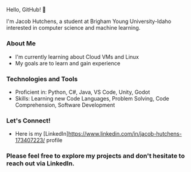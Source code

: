 ## <Your Name Here>

Hello, GitHub! 👋

I'm Jacob Hutchens, a student at Brigham Young University-Idaho interested in computer science and machine learning.

### About Me

- I'm currently learning about Cloud VMs and Linux
- My goals are to learn and gain experience 

### Technologies and Tools

- Proficient in: Python, C#, Java, VS Code, Unity, Godot
- Skills: Learning new Code Languages, Problem Solving, Code Comprehension, Software Development

### Let's Connect!

- Here is my [LinkedIn]https://www.linkedin.com/in/jacob-hutchens-173407223/ profile

### Please feel free to explore my projects and don't hesitate to reach out via LinkedIn.
